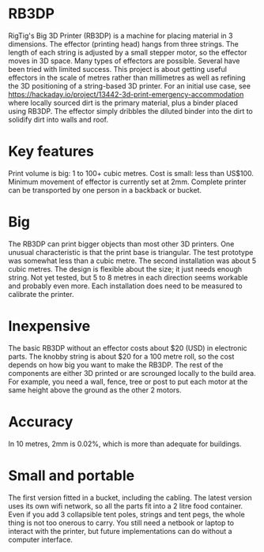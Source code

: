 # RB3DP
RigTig's Big 3D Printer (RB3DP) is a machine for placing material in 3 dimensions. The effector (printing head) hangs from three strings. The length of each string is adjusted by a small stepper motor, so the effector moves in 3D space.
Many types of effectors are possible. Several have been tried with limited success. This project is about getting useful effectors in the scale of metres rather than millimetres as well as refining the 3D positioning of a string-based 3D printer.
For an initial use case, see https://hackaday.io/project/13442-3d-print-emergency-accommodation where locally sourced dirt is the primary material, plus a binder placed using RB3DP. The effector simply dribbles the diluted binder into the dirt to solidify dirt into walls and roof.

# Key features
Print volume is big: 1 to 100+ cubic metres.
Cost is small: less than US$100.
Minimum movement of effector is currently set at 2mm.
Complete printer can be transported by one person in a backback or bucket.

# Big
The RB3DP can print bigger objects than most other 3D printers. One unusual characteristic is that the print base is triangular. The test prototype was somewhat less than a cubic metre. The second installation was about 5 cubic metres. The design is flexible about the size; it just needs enough string. Not yet tested, but 5 to 8 metres in each direction seems workable and probably even more. Each installation does need to be measured to calibrate the printer.

# Inexpensive
The basic RB3DP without an effector costs about $20 (USD) in electronic parts. The knobby string is about $20 for a 100 metre roll, so the cost depends on how big you want to make the RB3DP. The rest of the components are either 3D printed or are scrounged locally to the build area. For example, you need a wall, fence, tree or post to put each motor at the same height above the ground as the other 2 motors. 

# Accuracy
In 10 metres, 2mm is 0.02%, which is more than adequate for buildings.

# Small and portable
The first version fitted in a bucket, including the cabling. The latest version uses its own wifi network, so all the parts fit into a 2 litre food container. Even if you add 3 collapsible tent poles, strings and tent pegs, the whole thing is not too onerous to carry. You still need a netbook or laptop to interact with the printer, but future implementations can do without a computer interface.
